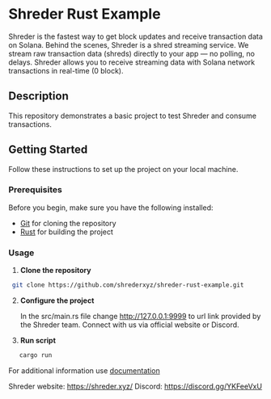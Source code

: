 # Shreder Rust Example

Shreder is the fastest way to get block updates and receive transaction data on Solana.
Behind the scenes, Shreder is a shred streaming service. We stream raw transaction data (shreds) directly to your app — no polling, no delays.
Shreder allows you to receive streaming data with Solana network transactions in real-time (0 block).

## Description

This repository demonstrates a basic project to test Shreder and consume transactions.

## Getting Started

Follow these instructions to set up the project on your local machine.

### Prerequisites

Before you begin, make sure you have the following installed:

- [Git](https://git-scm.com/) for cloning the repository
- [Rust](https://www.rust-lang.org/tools/install) for building the project

### Usage
1. **Clone the repository**
  ```bash
   git clone https://github.com/shrederxyz/shreder-rust-example.git
   ```

2.  **Configure the project**

    In the src/main.rs file change http://127.0.0.1:9999 to url link provided by the Shreder team. Connect with us via official website or Discord.

3. **Run script**

```bash
   cargo run
```
For additional information use [documentation](/documentation.md)

Shreder website: https://shreder.xyz/
Discord: https://discord.gg/YKFeeVxU
